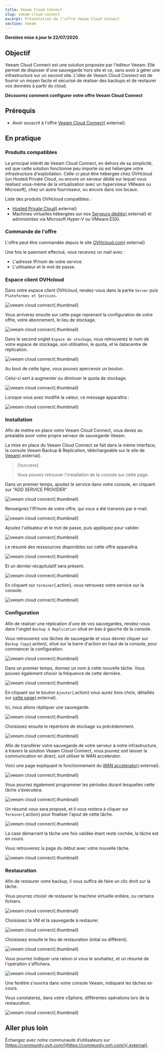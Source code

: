 ```yaml
---
title: Veeam Cloud Connect
slug: veeam-cloud-connect
excerpt: Présentation de l’offre Veeam Cloud Connect
section: Veeam
---
```


**Dernière mise à jour le 22/07/2020**

## Objectif

Veeam Cloud Connect est une solution proposée par l'éditeur Veeam. Elle permet de disposer d'une sauvegarde hors site et ce, sans avoir à gérer une infrastructure sur un second site. L'idée de Veeam Cloud Connect est de fournir un moyen facile et sécurisé de réaliser des backups et de restaurer vos données à partir du cloud.

**Découvrez comment configurer votre offre Veeam Cloud Connect**

## Prérequis

- Avoir souscrit à l'offre [Veeam Cloud Connect](https://www.ovh.com/fr/storage-solutions/veeam-cloud-connect/){.external}.

## En pratique

### Produits compatibles

Le principal intérêt de Veeam Cloud Connect, en dehors de sa simplicité, est que cette solution fonctionne peu importe où est hébergée votre infrastructure d'exploitation. Celle-ci peut être hébergée chez OVHcloud (un Hosted Private Cloud, ou encore un serveur dédié sur lequel vous réalisez vous-même de la virtualisation avec un hyperviseur VMware ou Microsoft), chez un autre fournisseur, ou encore dans vos locaux.

Liste des produits OVHcloud compatibles :

- [Hosted Private Cloud](https://www.ovhcloud.com/fr/enterprise/products/hosted-private-cloud/){.external}
- Machines virtuelles hébergées sur nos [Serveurs dédiés](https://www.ovh.com/fr/serveurs_dedies/){.external} et administrées via Microsoft Hyper-V ou VMware ESXi.


### Commande de l'offre

L'offre peut être commandée depuis le site [OVHcloud.com](https://www.ovh.com/fr/storage-solutions/veeam-cloud-connect/){.external}

Une fois le paiement effectué, vous recevrez un mail avec :

- L'adresse IP/nom de votre service.
- L'utilisateur et le mot de passe.


### Espace client OVHcloud

Dans votre espace client OVHcloud, rendez-vous dans la partie `Server` puis `Plateformes et Services`.

![veeam cloud connect](images/veeam-cloud-connect-manager-start1.png){.thumbnail}

Vous arriverez ensuite sur cette page reprenant la configuration de votre offre, votre abonnement, le lieu de stockage.

![veeam cloud connect](images/veeam-cloud-connect-manager1.png){.thumbnail}

Dans le second onglet `Espace de stockage`, vous retrouverez le nom de votre espace de stockage, son utilisation, le quota, et le datacentre de réplication.


![veeam cloud connect](images/veeam-cloud-connect-manager-espace1.png){.thumbnail}

Au bout de cette ligne, vous pouvez apercevoir un bouton.

Celui-ci sert à augmenter ou diminuer le quota de stockage.


![veeam cloud connect](images/veeam-cloud-connect-manager-modif-espace1.png){.thumbnail}

Lorsque vous avez modifié la valeur, ce message apparaîtra :


![veeam cloud connect](images/veeam-cloud-connect-manager-modif-espace-ok1.png){.thumbnail}


### Installation

Afin de mettre en place votre Veeam Cloud Connect, vous devez au préalable avoir votre propre serveur de sauvegarde Veeam.

La mise en place du Veeam Cloud Connect se fait dans la même interface, la console Veeam Backup & Replication, téléchargeable sur le site de [Veeam](https://www.veeam.com/){.external}.


> [!success]
>
> Vous pouvez retrouver l'installation de la console sur cette page.
> 

Dans un premier temps, ajoutez le service dans votre console, en cliquant sur "ADD SERVICE PROVIDER"


![veeam cloud connect](images/veeam-cloud-connect-add-provider.png){.thumbnail}

Renseignez l'IP/nom de votre offre, qui vous a été transmis par e-mail.


![veeam cloud connect](images/veeam-cloud-connect-add-provider-ip.png){.thumbnail}

Ajoutez l'utilsateur et le mot de passe, puis appliquez pour valider.


![veeam cloud connect](images/veeam-cloud-connect-add-provider-login.png){.thumbnail}

Le résumé des resssources disponibles sur cette offre apparaîtra.


![veeam cloud connect](images/veeam-cloud-connect-add-provider-ressources.png){.thumbnail}

Et un dernier récapitulatif sera présent.


![veeam cloud connect](images/veeam-cloud-connect-add-provider-recap.png){.thumbnail}

En cliquant sur `terminer`{.action}, vous retrouvez votre service sur la console.


![veeam cloud connect](images/veeam-cloud-connect-add-provider-finish.png){.thumbnail}


### Configuration

Afin de réaliser une réplication d'une de vos sauvegardes, rendez-vous dans l'onglet `Backup & Replication` situé en bas à gauche de la console.

Vous retrouverez vos tâches de sauvegarde et vous devrez cliquer sur `Backup Copy`{.action}, situé sur la barre d'action en haut de la console, pour commencer la configuration.


![veeam cloud connect](images/veeam-cloud-connect-replicat.png){.thumbnail}

Dans un premier temps, donnez un nom à cette nouvelle tâche. Vous pouvez également choisir la fréquence de cette dernière.


![veeam cloud connect](images/veeam-cloud-connect-replicat-name.png){.thumbnail}

En cliquant sur le bouton `Ajouter`{.action} vous aurez trois choix, détaillés sur [cette page](https://helpcenter.veeam.com/docs/backup/vsphere/backup_copy_vms.html?ver=95){.external}.

Ici, nous allons répliquer une sauvegarde.


![veeam cloud connect](images/veeam-cloud-connect-replicat-select.png){.thumbnail}

Choisissez ensuite le répértoire de stockage vu précédemment.


![veeam cloud connect](images/veeam-cloud-connect-replicat-target.png){.thumbnail}

Afin de transférer votre sauvegarde de votre serveur à notre infrastructure, à travers la solution Veaam Cloud Connect, vous pouvez soit laisser la communication en direct, soit utiliser le WAN accelerator.

Voici une page expliquant le fonctionnement du [WAN accelerator](https://helpcenter.veeam.com/docs/backup/vsphere/wan_hiw.html?ver=95){.external}.


![veeam cloud connect](images/veeam-cloud-connect-replicat-data.png){.thumbnail}

Vous pourrez également programmer les périodes durant lesquelles cette tâche s'éxécutera.


![veeam cloud connect](images/veeam-cloud-connect-replicat-schedule.png){.thumbnail}

Un résumé vous sera proposé, et il vous restera à cliquer sur `Terminer`{.action} pour finaliser l'ajout de cette tâche.


![veeam cloud connect](images/veeam-cloud-connect-replicat-finish.png){.thumbnail}

La case démarrant la tâche une fois validée étant resté cochée, la tâche est en cours.

Vous retrouverez la page du début avec votre nouvelle tâche.


![veeam cloud connect](images/veeam-cloud-connect-replicat-cloud.png){.thumbnail}


### Restauration

Afin de restaurer votre backup, il vous suffira de faire un clic droit sur la tâche.

Vous pourrez choisir de restaurer la machine virtuelle entière, ou certains fichiers.


![veeam cloud connect](images/veeam-cloud-connect-restore.png){.thumbnail}

Choisissez la VM et la sauvegarde à restaurer.


![veeam cloud connect](images/veeam-cloud-connect-restore-select.png){.thumbnail}

Choisissez ensuite le lieu de restauration (inital ou différent).


![veeam cloud connect](images/veeam-cloud-connect-restore-mode.png){.thumbnail}

Vous pourrez indiquer une raison si vous le souhaitez, et un résumé de l'opération s'affichera.


![veeam cloud connect](images/veeam-cloud-connect-restore-resume.png){.thumbnail}

Une fenêtre s'ouvrira dans votre console Veeam, indiquant les tâches en cours.

Vous constaterez, dans votre vSphere, différentes opérations lors de la restauration.


![veeam cloud connect](images/veeam-cloud-connect-restore-done.png){.thumbnail}

## Aller plus loin

Échangez avec notre communauté d’utilisateurs sur [https://community.ovh.com/](https://community.ovh.com/){.external}.
